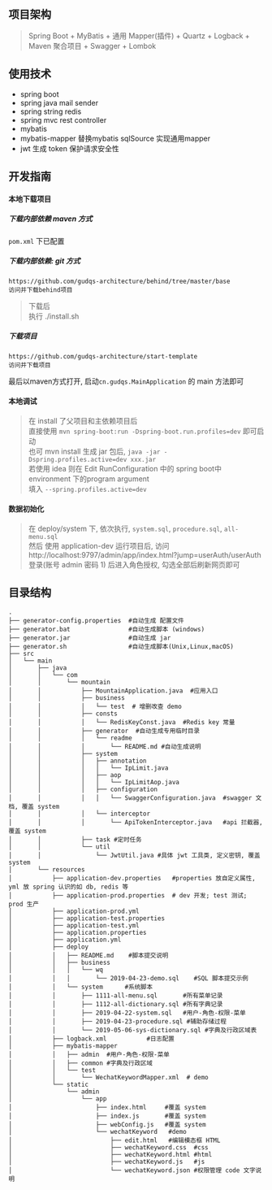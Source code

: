
## 项目架构
> Spring Boot + MyBatis + 通用 Mapper(插件) + Quartz + Logback + Maven 聚合项目 + Swagger + Lombok

## 使用技术
- spring boot  
- spring java mail sender  
- spring string redis  
- spring mvc rest controller  
- mybatis 
- mybatis-mapper  替换mybatis sqlSource 实现通用mapper
- jwt 生成 token 保护请求安全性

## 开发指南
#### 本地下载项目
##### 下载内部依赖 maven 方式
`pom.xml` 下已配置

##### 下载内部依赖: git 方式
```
https://github.com/gudqs-architecture/behind/tree/master/base  
访问并下载behind项目
```
> 下载后    
执行 ./install.sh

##### 下载项目 
``` 
https://github.com/gudqs-architecture/start-template
访问并下载项目
``` 

最后以maven方式打开, 启动`cn.gudqs.MainApplication` 的 main 方法即可

#### 本地调试
> 在 install 了父项目和主依赖项目后   
直接使用 `mvn spring-boot:run -Dspring-boot.run.profiles=dev` 即可启动  
也可 mvn install 生成 jar 包后, `java -jar -Dspring.profiles.active=dev xxx.jar`  
若使用 idea 则在 Edit RunConfiguration 中的 spring boot中 environment 下的program argument  
 填入 `--spring.profiles.active=dev`

#### 数据初始化
> 在 deploy/system 下, 依次执行, `system.sql`, `procedure.sql`, `all-menu.sql`  
然后 使用 application-dev 运行项目后, 访问  
 http://localhost:9797/admin/app/index.html?jump=userAuth/userAuth  
 登录(账号 admin 密码 1) 后进入角色授权, 勾选全部后刷新网页即可  
 

## 目录结构
```
.
├── generator-config.properties  #自动生成 配置文件
├── generator.bat                #自动生成脚本 (windows)
├── generator.jar                #自动生成 jar
├── generator.sh                 #自动生成脚本(Unix,Linux,macOS)
├── src
│   └── main
│       ├── java
│       │   └── com
│       │       └── mountain
│       │           ├── MountainApplication.java  #应用入口
│       │           ├── business
│       │           │   └── test  # 增删改查 demo
│       │           ├── consts
│       │           │   └── RedisKeyConst.java  #Redis key 常量
│       │           ├── generator  #自动生成专用临时目录
│       │           │   └── readme
│       │           │       └── README.md #自动生成说明
│       │           ├── system
│       │           │   ├── annotation
│       │           │   │   └── IpLimit.java
│       │           │   ├── aop
│       │           │   │   └── IpLimitAop.java
│       │           │   ├── configuration
│       │           │   │   └── SwaggerConfiguration.java  #swagger 文档, 覆盖 system
│       │           │   └── interceptor
│       │           │       └── ApiTokenInterceptor.java   #api 拦截器, 覆盖 system
│       │           ├── task #定时任务
│       │           └── util
│       │               └── JwtUtil.java #具体 jwt 工具类, 定义密钥, 覆盖 system
│       └── resources
│           ├── application-dev.properties   #properties 放自定义属性, yml 放 spring 认识的如 db, redis 等
│           ├── application-prod.properties  # dev 开发; test 测试; prod 生产
│           ├── application-prod.yml
│           ├── application-test.properties
│           ├── application-test.yml
│           ├── application.properties
│           ├── application.yml
│           ├── deploy
│           │   ├── README.md    #脚本提交说明
│           │   ├── business
│           │   │   └── wq
│           │   │       └── 2019-04-23-demo.sql    #SQL 脚本提交示例
│           │   └── system      #系统脚本
│           │       ├── 1111-all-menu.sql       #所有菜单记录
│           │       ├── 1112-all-dictionary.sql #所有字典记录
│           │       ├── 2019-04-22-system.sql   #用户-角色-权限-菜单
│           │       ├── 2019-04-23-procedure.sql #辅助存储过程
│           │       └── 2019-05-06-sys-dictionary.sql #字典及行政区域表
│           ├── logback.xml           #日志配置
│           ├── mybatis-mapper
│           │   ├── admin  #用户-角色-权限-菜单
│           │   ├── common #字典及行政区域
│           │   └── test
│           │       └── WechatKeywordMapper.xml  # demo
│           └── static
│               └── admin
│                   └── app
│                       ├── index.html     #覆盖 system
│                       ├── index.js       #覆盖 system
│                       ├── webConfig.js   #覆盖 system
│                       └── wechatKeyword   #demo
│                           ├── edit.html   #编辑模态框 HTML
│                           ├── wechatKeyword.css  #css
│                           ├── wechatKeyword.html #html
│                           ├── wechatKeyword.js   #js
│                           └── wechatKeyword.json #权限管理 code 文字说明

```
